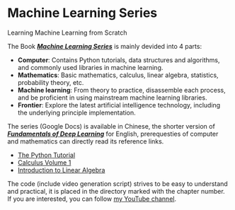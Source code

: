 # Machine Learning Series
Learning Machine Learning from Scratch

The Book [***Machine Learning Series***](https://docs.google.com/document/d/1huh6F19wBMDKIHsYKGmpql6vHhkhpW0wSMnRyAU1la8/edit?usp=sharing) is mainly devided into 4 parts:

* **Computer**: Contains Python tutorials, data structures and algorithms, and commonly used libraries in machine learning.
* **Mathematics**: Basic mathematics, calculus, linear algebra, statistics, probability theory, etc.
* **Machine learning**: From theory to practice, disassemble each process, and be proficient in using mainstream machine learning libraries.
* **Frontier**: Explore the latest artificial intelligence technology, including the underlying principle implementation.

The series (Google Docs) is available in Chinese, the shorter version of [***Fundamentals of Deep Learning***](https://docs.google.com/document/d/1W2B8cYcR3KEWtfgwx6D-lwyogh4PBfOCTcmA8UDwMvA/edit?usp=sharing) for English, prerequesties of computer and mathematics ​​can directly read its reference links.

* [The Python Tutorial](https://docs.python.org/3/tutorial/index.html)
* [Calculus Volume 1](https://openstax.org/details/books/calculus-volume-1)
* [Introduction to Linear Algebra](https://math.mit.edu/~gs/linearalgebra/ila6/indexila6.html)

The code (include video generation script) strives to be easy to understand and practical, it is placed in the directory marked with the chapter number. If you are interested, you can follow [my YouTube channel](https://www.youtube.com/channel/UCqMyNL7XHjD938WwkGUgqNg).
